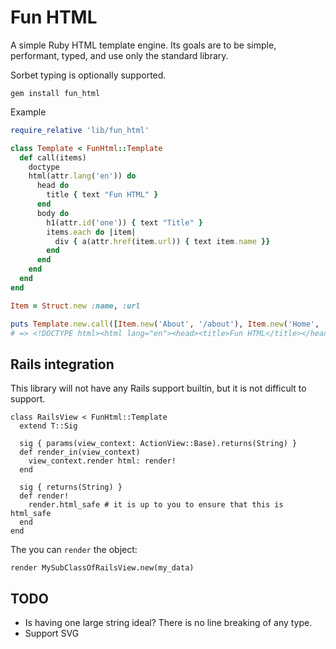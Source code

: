 # Fun HTML

A simple Ruby HTML template engine. Its goals are to be simple, performant,
typed, and use only the standard library.

Sorbet typing is optionally supported. 

```
gem install fun_html
```

Example

```ruby
require_relative 'lib/fun_html'

class Template < FunHtml::Template
  def call(items)
    doctype
    html(attr.lang('en')) do
      head do
        title { text "Fun HTML" }
      end
      body do
        h1(attr.id('one')) { text "Title" }
        items.each do |item|
          div { a(attr.href(item.url)) { text item.name }}
        end
      end
    end
  end
end

Item = Struct.new :name, :url

puts Template.new.call([Item.new('About', '/about'), Item.new('Home', '/')]).render
# => <!DOCTYPE html><html lang="en"><head><title>Fun HTML</title></head><body><h1 id="one">Title</h1><div><a href="/about">About</a></div><div><a href="/">Home</a></div></body></html>
```

## Rails integration

This library will not have any Rails support builtin, but it is not difficult to support. 

```
class RailsView < FunHtml::Template
  extend T::Sig

  sig { params(view_context: ActionView::Base).returns(String) }
  def render_in(view_context)
    view_context.render html: render!
  end

  sig { returns(String) }
  def render!
    render.html_safe # it is up to you to ensure that this is html_safe
  end
end
```

The you can `render` the object:

```
render MySubClassOfRailsView.new(my_data)
```

## TODO
* Is having one large string ideal? There is no line breaking of any type.
* Support SVG
